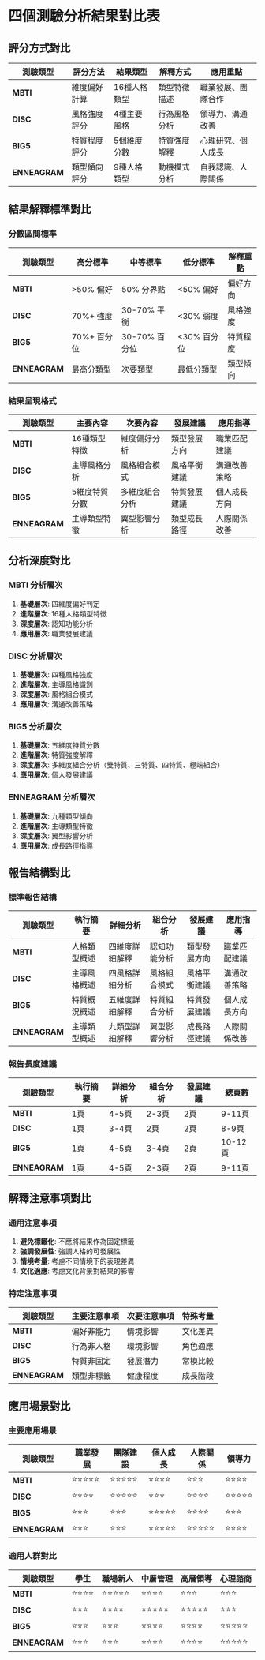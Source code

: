 # 四個測驗分析結果對比表

## 評分方式對比

| 測驗類型 | 評分方法 | 結果類型 | 解釋方式 | 應用重點 |
|---------|---------|---------|---------|---------|
| **MBTI** | 維度偏好計算 | 16種人格類型 | 類型特徵描述 | 職業發展、團隊合作 |
| **DISC** | 風格強度評分 | 4種主要風格 | 行為風格分析 | 領導力、溝通改善 |
| **BIG5** | 特質程度評分 | 5個維度分數 | 特質強度解釋 | 心理研究、個人成長 |
| **ENNEAGRAM** | 類型傾向評分 | 9種人格類型 | 動機模式分析 | 自我認識、人際關係 |

## 結果解釋標準對比

### 分數區間標準

| 測驗類型 | 高分標準 | 中等標準 | 低分標準 | 解釋重點 |
|---------|---------|---------|---------|---------|
| **MBTI** | >50% 偏好 | 50% 分界點 | <50% 偏好 | 偏好方向 |
| **DISC** | 70%+ 強度 | 30-70% 平衡 | <30% 弱度 | 風格強度 |
| **BIG5** | 70%+ 百分位 | 30-70% 百分位 | <30% 百分位 | 特質程度 |
| **ENNEAGRAM** | 最高分類型 | 次要類型 | 最低分類型 | 類型傾向 |

### 結果呈現格式

| 測驗類型 | 主要內容 | 次要內容 | 發展建議 | 應用指導 |
|---------|---------|---------|---------|---------|
| **MBTI** | 16種類型特徵 | 維度偏好分析 | 類型發展方向 | 職業匹配建議 |
| **DISC** | 主導風格分析 | 風格組合模式 | 風格平衡建議 | 溝通改善策略 |
| **BIG5** | 5維度特質分數 | 多維度組合分析 | 特質發展建議 | 個人成長方向 |
| **ENNEAGRAM** | 主導類型特徵 | 翼型影響分析 | 類型成長路徑 | 人際關係改善 |

## 分析深度對比

### MBTI 分析層次
1. **基礎層次**: 四維度偏好判定
2. **進階層次**: 16種人格類型特徵
3. **深度層次**: 認知功能分析
4. **應用層次**: 職業發展建議

### DISC 分析層次
1. **基礎層次**: 四種風格強度
2. **進階層次**: 主導風格識別
3. **深度層次**: 風格組合模式
4. **應用層次**: 溝通改善策略

### BIG5 分析層次
1. **基礎層次**: 五維度特質分數
2. **進階層次**: 特質強度解釋
3. **深度層次**: 多維度組合分析（雙特質、三特質、四特質、極端組合）
4. **應用層次**: 個人發展建議

### ENNEAGRAM 分析層次
1. **基礎層次**: 九種類型傾向
2. **進階層次**: 主導類型特徵
3. **深度層次**: 翼型影響分析
4. **應用層次**: 成長路徑指導

## 報告結構對比

### 標準報告結構

| 測驗類型 | 執行摘要 | 詳細分析 | 組合分析 | 發展建議 | 應用指導 |
|---------|---------|---------|---------|---------|---------|
| **MBTI** | 人格類型概述 | 四維度詳細解釋 | 認知功能分析 | 類型發展方向 | 職業匹配建議 |
| **DISC** | 主導風格概述 | 四風格詳細分析 | 風格組合模式 | 風格平衡建議 | 溝通改善策略 |
| **BIG5** | 特質概況概述 | 五維度詳細解釋 | 特質組合分析 | 特質發展建議 | 個人成長方向 |
| **ENNEAGRAM** | 主導類型概述 | 九類型詳細解釋 | 翼型影響分析 | 成長路徑建議 | 人際關係改善 |

### 報告長度建議

| 測驗類型 | 執行摘要 | 詳細分析 | 組合分析 | 發展建議 | 總頁數 |
|---------|---------|---------|---------|---------|--------|
| **MBTI** | 1頁 | 4-5頁 | 2-3頁 | 2頁 | 9-11頁 |
| **DISC** | 1頁 | 3-4頁 | 2頁 | 2頁 | 8-9頁 |
| **BIG5** | 1頁 | 4-5頁 | 3-4頁 | 2頁 | 10-12頁 |
| **ENNEAGRAM** | 1頁 | 4-5頁 | 2-3頁 | 2頁 | 9-11頁 |

## 解釋注意事項對比

### 通用注意事項
1. **避免標籤化**: 不應將結果作為固定標籤
2. **強調發展性**: 強調人格的可發展性
3. **情境考量**: 考慮不同情境下的表現差異
4. **文化適應**: 考慮文化背景對結果的影響

### 特定注意事項

| 測驗類型 | 主要注意事項 | 次要注意事項 | 特殊考量 |
|---------|-------------|-------------|---------|
| **MBTI** | 偏好非能力 | 情境影響 | 文化差異 |
| **DISC** | 行為非人格 | 環境影響 | 角色適應 |
| **BIG5** | 特質非固定 | 發展潛力 | 常模比較 |
| **ENNEAGRAM** | 類型非標籤 | 健康程度 | 成長階段 |

## 應用場景對比

### 主要應用場景

| 測驗類型 | 職業發展 | 團隊建設 | 個人成長 | 人際關係 | 領導力 |
|---------|---------|---------|---------|---------|--------|
| **MBTI** | ⭐⭐⭐⭐⭐ | ⭐⭐⭐⭐⭐ | ⭐⭐⭐⭐ | ⭐⭐⭐ | ⭐⭐⭐⭐ |
| **DISC** | ⭐⭐⭐⭐ | ⭐⭐⭐⭐⭐ | ⭐⭐⭐ | ⭐⭐⭐⭐ | ⭐⭐⭐⭐⭐ |
| **BIG5** | ⭐⭐⭐ | ⭐⭐⭐ | ⭐⭐⭐⭐⭐ | ⭐⭐⭐⭐ | ⭐⭐⭐ |
| **ENNEAGRAM** | ⭐⭐⭐ | ⭐⭐⭐ | ⭐⭐⭐⭐⭐ | ⭐⭐⭐⭐⭐ | ⭐⭐⭐⭐ |

### 適用人群對比

| 測驗類型 | 學生 | 職場新人 | 中層管理 | 高層領導 | 心理諮商 |
|---------|------|---------|---------|---------|---------|
| **MBTI** | ⭐⭐⭐⭐ | ⭐⭐⭐⭐⭐ | ⭐⭐⭐⭐ | ⭐⭐⭐ | ⭐⭐⭐ |
| **DISC** | ⭐⭐⭐ | ⭐⭐⭐⭐ | ⭐⭐⭐⭐⭐ | ⭐⭐⭐⭐⭐ | ⭐⭐⭐ |
| **BIG5** | ⭐⭐⭐ | ⭐⭐⭐ | ⭐⭐⭐⭐ | ⭐⭐⭐⭐ | ⭐⭐⭐⭐⭐ |
| **ENNEAGRAM** | ⭐⭐⭐ | ⭐⭐⭐ | ⭐⭐⭐⭐ | ⭐⭐⭐⭐ | ⭐⭐⭐⭐⭐ | 